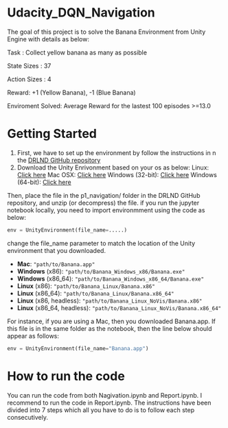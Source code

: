 # Udacity_DQN_Navigation

The goal of this project is to solve the Banana Environment from Unity Engine with details as below:


Task : Collect yellow banana as many as possible

State Sizes  : 37

Action Sizes : 4

Reward:  +1 (Yellow Banana), -1 (Blue Banana)

Enviroment Solved:  Average Reward for the lastest 100 episodes >=13.0



# Getting Started

1. First, we have to set up the environment by follow the instructions in n the [DRLND GitHub repository](https://github.com/udacity/deep-reinforcement-learning#dependencies)
2. Download the Unity Enrivonment based on your os as below:
Linux: [Click here](https://s3-us-west-1.amazonaws.com/udacity-drlnd/P1/Banana/Banana_Linux.zip)
Mac OSX: [Click here](https://s3-us-west-1.amazonaws.com/udacity-drlnd/P1/Banana/Banana.app.zip)
Windows (32-bit): [Click here](https://s3-us-west-1.amazonaws.com/udacity-drlnd/P1/Banana/Banana_Windows_x86.zip)
Windows (64-bit): [Click here](https://s3-us-west-1.amazonaws.com/udacity-drlnd/P1/Banana/Banana_Windows_x86_64.zip)

Then, place the file in the p1_navigation/ folder in the DRLND GitHub repository, and unzip (or decompress) the file.
if you run the jupyter notebook locally, you need to import environmment using the code as  below:

```python
env = UnityEnvironment(file_name=.....)
```


change the file_name parameter to match the location of the Unity environment that you downloaded.

- **Mac**: `"path/to/Banana.app"`
- **Windows** (x86): `"path/to/Banana_Windows_x86/Banana.exe"`
- **Windows** (x86_64): `"path/to/Banana_Windows_x86_64/Banana.exe"`
- **Linux** (x86): `"path/to/Banana_Linux/Banana.x86"`
- **Linux** (x86_64): `"path/to/Banana_Linux/Banana.x86_64"`
- **Linux** (x86, headless): `"path/to/Banana_Linux_NoVis/Banana.x86"`
- **Linux** (x86_64, headless): `"path/to/Banana_Linux_NoVis/Banana.x86_64"`

For instance, if you are using a Mac, then you downloaded Banana.app. If this file is in the same folder as the notebook, then the line below should appear as follows:


```python
env = UnityEnvironment(file_name="Banana.app")
```



# How to run the code

You can run the code from both Nagivation.ipynb and Report.ipynb. I recommend to run the code in Report.ipynb. The instructions have been divided into 7 steps which all you have to do is to follow each step consecutively.

